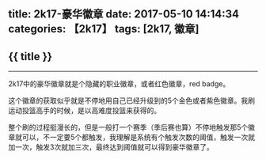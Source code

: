 title: 2k17-豪华徽章
date: 2017-05-10 14:14:34
categories: 【2k17】
tags: [2k17, 徽章]
---
## {{ title }} ##

---

2k17中的豪华徽章就是个隐藏的职业徽章，或者红色徽章，red badge。

这个徽章的获取似乎就是不停地用自己已经升级到的5个金色或者紫色徽章。我刷运动投篮高手的时候，是以高难度投篮来获得的。

整个刷的过程挺漫长的，但是一般打一个赛季（季后赛也算）不停地触发那5个徽章就可以，不一定要5个都触发，我理解是系统有个触发次数的阈值，触发一次就加一次，触发3次就加三次，最终达到阈值就可以得到豪华徽章了。